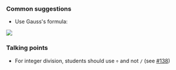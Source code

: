 ### Common suggestions

- Use Gauss's formula:

![](https://wikimedia.org/api/rest_v1/media/math/render/svg/5852a9aaf138078bfb5a60e1e6cad558b57a9c3e)

### Talking points

- For integer division, students should use `÷` and not `/` (see [#138](https://github.com/exercism/julia/issues/138))
